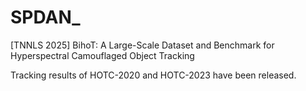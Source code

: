 # SPDAN_
[TNNLS 2025] BihoT: A Large-Scale Dataset and Benchmark for Hyperspectral Camouflaged Object Tracking



Tracking results of HOTC-2020 and HOTC-2023 have been released.
